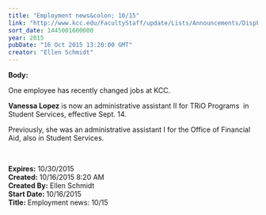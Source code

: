 ```yaml
---
title: "Employment news&colon; 10/15"
link: "http://www.kcc.edu/FacultyStaff/update/Lists/Announcements/DispForm.aspx?ID=2051"
sort_date: 1445001600000
year: 2015
pubDate: "16 Oct 2015 13:20:00 GMT"
creator: "Ellen Schmidt"
---
```


<div><b>Body:</b> <div class="ExternalClass46F410AEC40F45BDA4B1312FAF815505"><p>​One employee has recently changed jobs at KCC.</p>
<p><strong>Vanessa Lopez</strong> is now an administrative assistant II for TRiO Programs  in Student Services, effective Sept. 14. </p>
<p>Previously, she was an administrative assistant I for the Office of Financial Aid, also in Student Services.</p>
<p> </p></div></div>
<div><b>Expires:</b> 10/30/2015</div>
<div><b>Created:</b> 10/16/2015 8:20 AM</div>
<div><b>Created By:</b> Ellen Schmidt</div>
<div><b>Start Date:</b> 10/16/2015</div>
<div><b>Title:</b> Employment news: 10/15</div>

